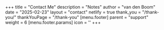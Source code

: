 +++
title = "Contact Me"
description = "Notes"
author = "van den Boom"
date = "2025-02-23"
layout = "contact"
netlify = true
thank_you = "/thank-you/"
thankYouPage = "/thank-you"
[menu.footer]
  parent = "support"
  weight = 6
  [menu.footer.params]
    icon = '<i class="fas fa-fw fa-info-circle"></i>'
+++
